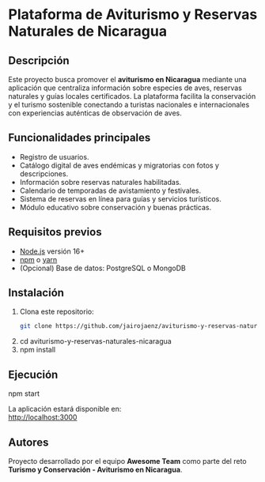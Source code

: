 # Plataforma de Aviturismo y Reservas Naturales de Nicaragua

## Descripción
Este proyecto busca promover el **aviturismo en Nicaragua** mediante una aplicación que centraliza información sobre especies de aves, reservas naturales y guías locales certificados. La plataforma facilita la conservación y el turismo sostenible conectando a turistas nacionales e internacionales con experiencias auténticas de observación de aves.

## Funcionalidades principales
- Registro de usuarios.
- Catálogo digital de aves endémicas y migratorias con fotos y descripciones.
- Información sobre reservas naturales habilitadas.
- Calendario de temporadas de avistamiento y festivales.
- Sistema de reservas en línea para guías y servicios turísticos.
- Módulo educativo sobre conservación y buenas prácticas.

## Requisitos previos
- [Node.js](https://nodejs.org/) versión 16+
- [npm](https://www.npmjs.com/) o [yarn](https://yarnpkg.com/)
- (Opcional) Base de datos: PostgreSQL o MongoDB

## Instalación
1. Clona este repositorio:  
   ```bash
   git clone https://github.com/jairojaenz/aviturismo-y-reservas-naturales-nicaragua.git

2. cd aviturismo-y-reservas-naturales-nicaragua
3. npm install


## Ejecución
npm start

La aplicación estará disponible en:  
[http://localhost:3000](http://localhost:3000)

## Autores
Proyecto desarrollado por el equipo **Awesome Team** como parte del reto **Turismo y Conservación - Aviturismo en Nicaragua**.
